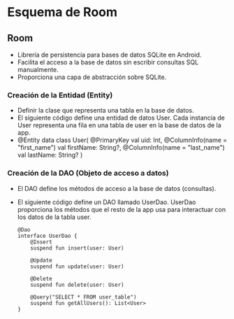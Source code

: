 # Esquema de Room 

## Room
- Librería de persistencia para bases de datos SQLite en Android.
- Facilita el acceso a la base de datos sin escribir consultas SQL manualmente.
- Proporciona una capa de abstracción sobre SQLite.
### Creación de la Entidad (Entity) 
- Definir la clase que representa una tabla en la base de datos.
- El siguiente código define una entidad de datos User. Cada instancia de User representa una fila en una tabla de user en la base de datos de la app.
- @Entity
      data class User(
        @PrimaryKey val uid: Int,
        @ColumnInfo(name = "first_name") val firstName: String?,
        @ColumnInfo(name = "last_name") val lastName: String?
      )
### Creación de la DAO (Objeto de acceso a datos) 
- El DAO define los métodos de acceso a la base de datos (consultas).
- El siguiente código define un DAO llamado UserDao. UserDao proporciona los métodos que el resto de la app usa para interactuar con los datos de la tabla user.

      @Dao
      interface UserDao {
          @Insert
          suspend fun insert(user: User)
      
          @Update
          suspend fun update(user: User)
      
          @Delete
          suspend fun delete(user: User)
      
          @Query("SELECT * FROM user_table")
          suspend fun getAllUsers(): List<User>
      }
